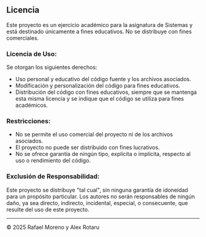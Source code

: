 ## **Licencia**

Este proyecto es un ejercicio académico para la asignatura de Sistemas y está destinado únicamente a fines educativos. No se distribuye con fines comerciales.

### **Licencia de Uso:**

Se otorgan los siguientes derechos:

- Uso personal y educativo del código fuente y los archivos asociados.
- Modificación y personalización del código para fines educativos.
- Distribución del código con fines educativos, siempre que se mantenga esta misma licencia y se indique que el código se utiliza para fines académicos.

### **Restricciones:**

- No se permite el uso comercial del proyecto ni de los archivos asociados.
- El proyecto no puede ser distribuido con fines lucrativos.
- No se ofrece garantía de ningún tipo, explícita o implícita, respecto al uso o rendimiento del código.

### **Exclusión de Responsabilidad:**

Este proyecto se distribuye "tal cual", sin ninguna garantía de idoneidad para un propósito particular. Los autores no serán responsables de ningún daño, ya sea directo, indirecto, incidental, especial, o consecuente, que resulte del uso de este proyecto.

---

© 2025 Rafael Moreno y Alex Rotaru
